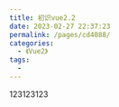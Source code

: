 ```yaml
---
title: 初识vue2.2
date: 2023-02-27 22:37:23
permalink: /pages/cd4088/
categories:
  - 《Vue2》
tags:
  - 
---
```


123123123
